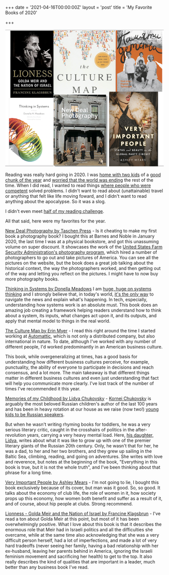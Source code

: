 +++
date = '2021-04-16T00:00:00Z'
layout = 'post'
title = 'My Favorite Books of 2020'

+++

<meta name="twitter:card" content="summary" />
<meta name="twitter:creator" content="@vboykis" />
<meta property="og:url" content="" />
<meta property="og:title" content="My favorite books of 2020" />
<meta property="og:description" content="The few I read were good " />
<meta name="twitter:image" content="https://raw.githubusercontent.com/vkblog/vkblog.github.io/master/public/img/books2020.png">


![books](https://raw.githubusercontent.com/vkblog/vkblog.github.io/master/public/img/books2020.png)



Reading was really hard going in 2020. I was [home with two kids](https://vicki.substack.com/p/its-time-to-maintain) of a [good chunk of the year](https://vicki.substack.com/p/re-entering-the-bardo) and [worried that the world was ending](https://vicki.substack.com/p/we-need-tests-were-getting-geotracking) the rest of the time. When I did read, I wanted to read things [where people who were competent](http://blog.vickiboykis.com/2018/03/07/on-competence/) solved problems. I didn't want to read about (unattainable) travel or anything that felt like life moving foward, and I didn't want to read anything about the apocalypse.  So it was a slog. 

I didn't even meet [half of my reading challenge](https://www.goodreads.com/user/year_in_books/2020/6490545). 


All that said, here were my favorites for the year. 

[New Deal Photography by Taschen Press](https://www.goodreads.com/book/show/27794943-new-deal-photography) - Is it cheating to make my first book a photography book? I bought this at Barnes and Noble in January 2020, the last time I was at a physical bookstore,  and got this unassuming volume on super discount. It showcases the work of the [United States Farm Security Administration's photography program](https://www.loc.gov/collections/fsa-owi-black-and-white-negatives/about-this-collection/), which hired a number of photographers to go out and take pictures of America. You can see all the pictures on the website, but the book does a great job talking about the historical context, the way the photographers worked, and then getting out of the way and letting you reflect on the pictures. I might have to now buy more photography books. 

[Thinking in Systems by Donella Meadows](https://www.goodreads.com/book/show/3828902-thinking-in-systems) I am [huge, huge on systems thinking](https://vicki.substack.com/p/a-winters-tale-for-the-end-of-the) and I strongly believe that, in today's world, [it's the only way](https://vicki.substack.com/?sort=search&search=systems%20thinking) to navigate the news and explain what's happening. In tech, especially, understanding how systems work is an absolute must. This book does an amazing job creating a framework helping readers understand how to think about a system, its inputs, what changes act upon it, and its outputs, and apply that mental model to things in the real world. 

[The Culture Map by Erin Myer](https://www.goodreads.com/book/show/22085568-the-culture-map) - I read this right around the time I started working at [Automattic](https://automattic.com/), which is not only a distributed company, but also international in nature. To date, although I've worked with any number of different people, I'd worked predominantly in an American business culture. 

This book, while overgeneralizing at times, has a good basis for understanding how different business cultures perceive, for example, punctuality, the ability of everyone to participate in decisions and reach consensus, and a lot more. The main takeaway is that different things matter in different business cultures and even just understanding that fact will help you communicate more clearly. I've lost track of the number of times I've recommended it this year.     

[Memories of my Childhood by Lidya Chukovsky](https://www.labirint.ru/books/712932/)  - [Kornei Chukovsky](https://en.wikipedia.org/wiki/Korney_Chukovsky) is arguably the most beloved Russian children's author of the last 100 years and has been in heavy rotation at our house as we raise (now two!) [young kids to be Russian speakers](http://blog.vickiboykis.com/2015/05/it-is-hard-to-talk-to-my-baby-in-russian/). 

But when he wasn't writing rhyming books for toddlers, he was a very serious literary critic, caught in the crosshairs of politics in the after-revolution years, carrying a very heavy mental load. Here, [his daughter, Lidya,](https://en.wikipedia.org/wiki/Lydia_Chukovskaya) writes about what it was like to grow up with one of the premier literary giants of the Russian 20th century. Only, he wasn't that for her, he was a dad, to her and her two brothers, and they grew up sailing in the Baltic Sea, climbing, reading, and going on adventures. She writes with love and reverence, but notes at the beginning of the book, "Everything in this book is true, but it is not the whole truth", and I've been thinking about that phrase for a long time. 

[Very Important People by Ashley Mears](https://press.princeton.edu/books/hardcover/9780691168654/very-important-people) - I'm not going to lie, I bought this book exclusively because of its cover, but man was it good. So, so good. It talks about the economy of club life, the role of women in it, how society props up this economy, how women both benefit and suffer as a result of it, and of course, about hip people at clubs. Strong recommend. 

[Lionness - Golda Meir and the Nation of Israel by Francine Klagsbrun](https://www.goodreads.com/book/show/33864661-lioness) - I've read a ton about Golda Meir at this point, but most of it has been overwhelmingly positive. What I love about this book is that it describes the enormous role that Meir had in Israeli politics and all the difficulties she overcame, while at the same time also acknowledging that she was a very difficult person herself, had a lot of imperfections, and made a lot of very hard tradeoffs (never seeing her family, having a bad relationship with her ex-husband, leaving her parents behind in America, ignoring the Israeli feminism movement and sacrificing her health) to get to the top. It also really describes the kind of qualities that are important in a leader, much better than any business book I've read. 
